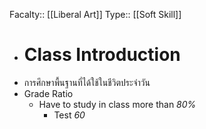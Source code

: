 Facalty:: [[Liberal Art]] 
Type:: [[Soft Skill]]

- # Class Introduction
- การศึกษาพื้นฐานที่ได้ใช้ในชีวิตประจำวัน
- Grade Ratio
	- Have to study in class more than *80%*
		- Test *60*